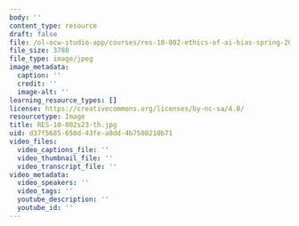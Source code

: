 ```yaml
---
body: ''
content_type: resource
draft: false
file: /ol-ocw-studio-app/courses/res-10-002-ethics-of-ai-bias-spring-2023/res-10-002s23-th.jpg
file_size: 3780
file_type: image/jpeg
image_metadata:
  caption: ''
  credit: ''
  image-alt: ''
learning_resource_types: []
license: https://creativecommons.org/licenses/by-nc-sa/4.0/
resourcetype: Image
title: RES-10-002s23-th.jpg
uid: d37f5685-650d-43fe-a0dd-4b7500210b71
video_files:
  video_captions_file: ''
  video_thumbnail_file: ''
  video_transcript_file: ''
video_metadata:
  video_speakers: ''
  video_tags: ''
  youtube_description: ''
  youtube_id: ''
---
```

